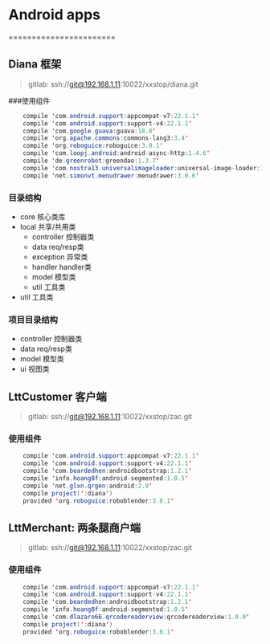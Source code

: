 # Android apps
=======================

## Diana 框架
> gitlab: ssh://git@192.168.1.11:10022/xxstop/diana.git

###使用组件

```java
    compile 'com.android.support:appcompat-v7:22.1.1'
    compile 'com.android.support:support-v4:22.1.1'
    compile 'com.google.guava:guava:18.0'
    compile 'org.apache.commons:commons-lang3:3.4'
    compile 'org.roboguice:roboguice:3.0.1'
    compile 'com.loopj.android:android-async-http:1.4.6'
    compile 'de.greenrobot:greendao:1.3.7'
    compile 'com.nostra13.universalimageloader:universal-image-loader:1.9.3'
    compile 'net.simonvt.menudrawer:menudrawer:3.0.6'
```

### 目录结构
* core 核心类库
* local 共享/共用类
    - controller 控制器类
    - data req/resp类
    - exception 异常类
    - handler handler类
    - model 模型类
    - util 工具类
* util 工具类

### 项目目录结构
* controller 控制器类
* data req/resp类
* model 模型类
* ui 视图类

## LttCustomer 客户端
> gitlab: ssh://git@192.168.1.11:10022/xxstop/zac.git

### 使用组件

```java
    compile 'com.android.support:appcompat-v7:22.1.1'
    compile 'com.android.support:support-v4:22.1.1'
    compile 'com.beardedhen:androidbootstrap:1.2.1'
    compile 'info.hoang8f:android-segmented:1.0.5'
    compile 'net.glxn.qrgen:android:2.0'
    compile project(':diana')
    provided 'org.roboguice:roboblender:3.0.1'
```

## LttMerchant: 两条腿商户端
> gitlab: ssh://git@192.168.1.11:10022/xxstop/zac.git

### 使用组件

```java
    compile 'com.android.support:appcompat-v7:22.1.1'
    compile 'com.android.support:support-v4:22.1.1'
    compile 'com.beardedhen:androidbootstrap:1.2.1'
    compile 'info.hoang8f:android-segmented:1.0.5'
    compile 'com.dlazaro66.qrcodereaderview:qrcodereaderview:1.0.0'
    compile project(':diana')
    provided 'org.roboguice:roboblender:3.0.1'
```
